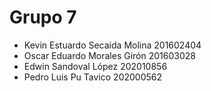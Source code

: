 # Grupo 7

- Kevin Estuardo Secaida Molina 201602404
- Oscar Eduardo Morales Girón 201603028
- Edwin Sandoval López 202010856
- Pedro Luis Pu Tavico 202000562
